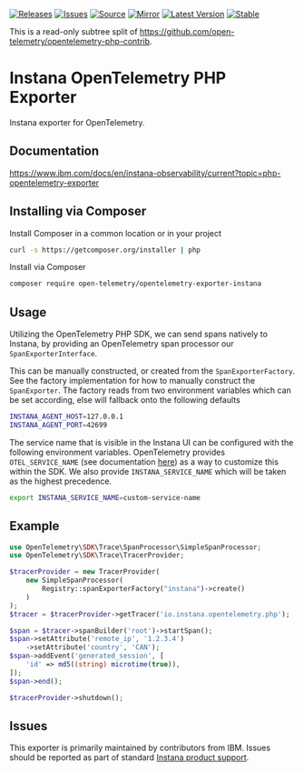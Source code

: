 [![Releases](https://img.shields.io/badge/releases-purple)](https://github.com/opentelemetry-php/contrib-exporter-instana/releases)
[![Issues](https://img.shields.io/badge/issues-pink)](https://www.ibm.com/support/pages/instana-support)
[![Source](https://img.shields.io/badge/source-contrib-green)](https://github.com/open-telemetry/opentelemetry-php-contrib/tree/main/src/Exporter/Instana)
[![Mirror](https://img.shields.io/badge/mirror-opentelemetry--php--contrib-blue)](https://github.com/opentelemetry-php/contrib-exporter-instana)
[![Latest Version](http://poser.pugx.org/open-telemetry/opentelemetry-instana-exporter/v/unstable)](https://packagist.org/packages/open-telemetry/opentelemetry-exporter-instana/)
[![Stable](http://poser.pugx.org/open-telemetry/opentelemetry-instana-exporter/v/stable)](https://packagist.org/packages/open-telemetry/opentelemetry-exporter-instana/)

This is a read-only subtree split of https://github.com/open-telemetry/opentelemetry-php-contrib.

# Instana OpenTelemetry PHP Exporter

Instana exporter for OpenTelemetry.

## Documentation

https://www.ibm.com/docs/en/instana-observability/current?topic=php-opentelemetry-exporter

## Installing via Composer

Install Composer in a common location or in your project

```bash
curl -s https://getcomposer.org/installer | php
```

Install via Composer

```bash
composer require open-telemetry/opentelemetry-exporter-instana
```

## Usage


Utilizing the OpenTelemetry PHP SDK, we can send spans natively to Instana, by providing an OpenTelemetry span processor our `SpanExporterInterface`.

This can be manually constructed, or created from the `SpanExporterFactory`. See the factory implementation for how to manually construct the `SpanExporter`. The factory reads from two environment variables which can be set according, else will fallback onto the following defaults

```bash
INSTANA_AGENT_HOST=127.0.0.1
INSTANA_AGENT_PORT=42699
```

The service name that is visible in the Instana UI can be configured with the following environment variables. OpenTelemetry provides `OTEL_SERVICE_NAME` (see documentation [here](https://opentelemetry.io/docs/languages/sdk-configuration/general/#otel_service_name)) as a way to customize this within the SDK. We also provide `INSTANA_SERVICE_NAME` which will be taken as the highest precedence.

```bash
export INSTANA_SERVICE_NAME=custom-service-name
```

## Example

```php
use OpenTelemetry\SDK\Trace\SpanProcessor\SimpleSpanProcessor;
use OpenTelemetry\SDK\Trace\TracerProvider;

$tracerProvider = new TracerProvider(
    new SimpleSpanProcessor(
        Registry::spanExporterFactory("instana")->create()
    )
);
$tracer = $tracerProvider->getTracer('io.instana.opentelemetry.php');

$span = $tracer->spanBuilder('root')->startSpan();
$span->setAttribute('remote_ip', '1.2.3.4')
    ->setAttribute('country', 'CAN');
$span->addEvent('generated_session', [
    'id' => md5((string) microtime(true)),
]);
$span->end();

$tracerProvider->shutdown();
```

## Issues

This exporter is primarily maintained by contributors from IBM. Issues should be reported as part of standard [Instana product support](https://www.ibm.com/support/pages/instana-support).
